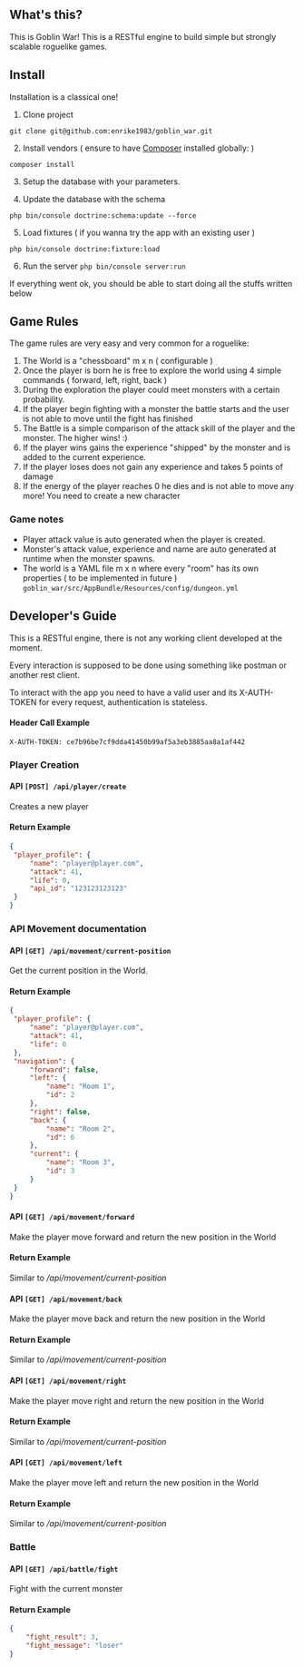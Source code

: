 ## What's this?

This is Goblin War! This is a RESTful engine to build simple but strongly scalable roguelike games.

## Install

Installation is a classical one! 

1. Clone project 

`git clone git@github.com:enrike1983/goblin_war.git`

2. Install vendors ( ensure to have [Composer](https://getcomposer.org/doc/00-intro.md) installed globally: )

`composer install`

3. Setup the database with your parameters.

4. Update the database with the schema

`php bin/console doctrine:schema:update --force`

5. Load fixtures ( if you wanna try the app with an existing user )

`php bin/console doctrine:fixture:load`

6. Run the server
`php bin/console server:run`

If everything went ok, you should be able to start doing all the stuffs written below

## Game Rules

The game rules are very easy and very common for a roguelike:

1. The World is a "chessboard" m x n ( configurable )
2. Once the player is born he is free to explore the world using 4 simple commands ( forward, left, right, back )
3. During the exploration the player could meet monsters with a certain probability.
4. If the player begin fighting with a monster the battle starts and the user is not able to move until the fight has finished
5. The Battle is a simple comparison of the attack skill of the player and the monster. The higher wins! :)
6. If the player wins gains the experience "shipped" by the monster and is added to the current experience.
7. If the player loses does not gain any experience and takes 5 points of damage
8. If the energy of the player reaches 0 he dies and is not able to move any more! You need to create a new character

### Game notes

* Player attack value is auto generated when the player is created.
* Monster's attack value, experience and name are auto generated at runtime when the monster spawns.
* The world is a YAML file m x n where every "room" has its own properties ( to be implemented in future )
`goblin_war/src/AppBundle/Resources/config/dungeon.yml`

## Developer's Guide

This is a RESTful engine, there is not any working client developed at the moment.

Every interaction is supposed to be done using something like postman or another rest client.

To interact with the app you need to have a valid user and its X-AUTH-TOKEN for every request, authentication is stateless.

#### Header Call Example

`X-AUTH-TOKEN: ce7b96be7cf9dda41450b99af5a3eb3885aa8a1af442`

### Player Creation

#### API `[POST] /api/player/create`

Creates a new player
 
#### Return Example

```json
{
 "player_profile": {
     "name": "player@player.com",
     "attack": 41,
     "life": 0,
     "api_id": "123123123123"
 }
}
```

### API Movement documentation

#### API `[GET] /api/movement/current-position`

Get the current position in the World.
 
#### Return Example
```json
{
 "player_profile": {
     "name": "player@player.com",
     "attack": 41,
     "life": 0
 },
 "navigation": {
     "forward": false,
     "left": {
         "name": "Room 1",
         "id": 2
     },
     "right": false,
     "back": {
         "name": "Room 2",
         "id": 6
     },
     "current": {
         "name": "Room 3",
         "id": 3
     }
 }
}
```

#### API `[GET] /api/movement/forward`

Make the player move forward and return the new position in the World 

#### Return Example 

Similar to _/api/movement/current-position_

#### API `[GET] /api/movement/back`

Make the player move back and return the new position in the World 

#### Return Example 

Similar to _/api/movement/current-position_

#### API `[GET] /api/movement/right`

Make the player move right and return the new position in the World 

#### Return Example 

Similar to _/api/movement/current-position_

#### API `[GET] /api/movement/left`

Make the player move left and return the new position in the World 

#### Return Example 

Similar to _/api/movement/current-position_
 
### Battle

#### API `[GET] /api/battle/fight`

Fight with the current monster

#### Return Example 

```json
{
    "fight_result": 3,
    "fight_message": "loser"
}
```


